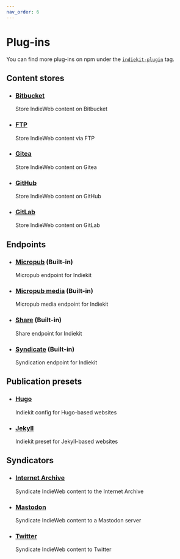 ```yaml
---
nav_order: 6
---
```


# Plug-ins

You can find more plug-ins on npm under the [`indiekit-plugin`](https://www.npmjs.com/search?q=keywords%3Aindiekit-plugin) tag.

## Content stores

- ### [Bitbucket](https://npmjs.org/package/@indiekit/store-bitbucket)

  Store IndieWeb content on Bitbucket

- ### [FTP](https://npmjs.org/package/@indiekit/store-ftp)

  Store IndieWeb content via FTP

- ### [Gitea](https://npmjs.org/package/@indiekit/store-gitea)

  Store IndieWeb content on Gitea

- ### [GitHub](https://npmjs.org/package/@indiekit/store-github)

  Store IndieWeb content on GitHub

- ### [GitLab](https://npmjs.org/package/@indiekit/store-gitlab)

  Store IndieWeb content on GitLab

## Endpoints

- ### [Micropub](https://npmjs.org/package/@indiekit/endpoint-micropub) (Built-in)

  Micropub endpoint for Indiekit

- ### [Micropub media](https://npmjs.org/package/@indiekit/endpoint-media) (Built-in)

  Micropub media endpoint for Indiekit

- ### [Share](https://npmjs.org/package/@indiekit/endpoint-share) (Built-in)

  Share endpoint for Indiekit

- ### [Syndicate](https://npmjs.org/package/@indiekit/endpoint-syndicate) (Built-in)

  Syndication endpoint for Indiekit

## Publication presets

- ### [Hugo](https://npmjs.org/package/@indiekit/preset-hugo)

  Indiekit config for Hugo-based websites

- ### [Jekyll](https://npmjs.org/package/@indiekit/preset-jekyll)

  Indiekit preset for Jekyll-based websites

## Syndicators

- ### [Internet Archive](https://npmjs.org/package/@indiekit/syndicator-internet-archive)

  Syndicate IndieWeb content to the Internet Archive

- ### [Mastodon](https://npmjs.org/package/@indiekit/syndicator-mastodon)

  Syndicate IndieWeb content to a Mastodon server

- ### [Twitter](https://npmjs.org/package/@indiekit/syndicator-twitter)

  Syndicate IndieWeb content to Twitter
